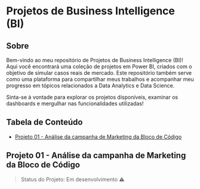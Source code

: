 # Projetos de Business Intelligence (BI)

## Sobre

Bem-vindo ao meu repositório de Projetos de Business Intelligence (BI)! Aqui você encontrará uma coleção de projetos em Power BI, criados com o objetivo de simular casos reais de mercado. Este repositório também serve como uma plataforma para compartilhar meus trabalhos e acompanhar meu progresso em tópicos relacionados a Data Analytics e Data Science.

Sinta-se à vontade para explorar os projetos disponíveis, examinar os dashboards e mergulhar nas funcionalidades utilizadas!

## Tabela de Conteúdo

- [Projeto 01 - Análise da campanha de Marketing da Bloco de Código](#seção-1)

## Projeto 01 - Análise da campanha de Marketing da Bloco de Código

> Status do Projeto: Em desenvolvimento :warning:
